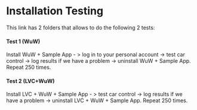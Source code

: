 # Installation Testing

This link has 2 folders that allows to do the following 2 tests:

#### Test 1 (WuW)
Install WuW + Sample App - > log in to your personal account -> test car control -> log results if we have a problem -> uninstall WuW + Sample App. Repeat 250 times.



#### Test 2 (LVC+WuW)
Install LVC + WuW + Sample App - >  test car control -> log results if we have a problem -> uninstall LVC + WuW + Sample App. Repeat 250 times.
